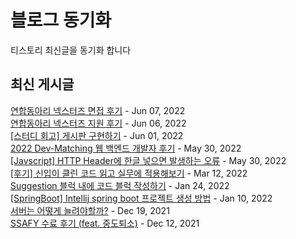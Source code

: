 # 블로그 동기화
티스토리 최신글을 동기화 합니다  

## 최신 게시글
[연합동아리 넥스터즈 면접 후기](https://imksh.com/105) - Jun 07, 2022<br>
[연합동아리 넥스터즈  지원 후기](https://imksh.com/104) - Jun 06, 2022<br>
[[스터디 회고] 게시판 구현하기](https://imksh.com/103) - Jun 01, 2022<br>
[2022 Dev-Matching 웹 백엔드 개발자 후기](https://imksh.com/102) - May 30, 2022<br>
[[Javscript] HTTP Header에 한글 넣으면 발생하는 오류](https://imksh.com/101) - May 30, 2022<br>
[[후기] 신입이 클린 코드 읽고 실무에 적용해보기](https://imksh.com/100) - Mar 12, 2022<br>
[Suggestion 블럭 내에 코드 블럭 작성하기](https://imksh.com/99) - Jan 24, 2022<br>
[[SpringBoot] Intellij spring boot 프로젝트 생성 방법](https://imksh.com/98) - Jan 10, 2022<br>
[서버는 어떻게 늘려야할까?](https://imksh.com/97) - Dec 19, 2021<br>
[SSAFY 수료 후기 (feat. 중도퇴소)](https://imksh.com/96) - Dec 12, 2021<br>
